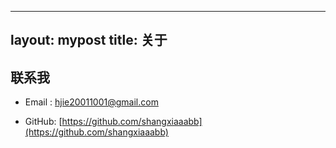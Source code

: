 <!--
 * @Author: shangxiaaabb huangjie20011001@163.com
 * @Date: 2025-01-15 10:14:47
-->
---
layout: mypost
title: 关于
---

## 联系我

- Email&nbsp;: [hjie20011001@gmail.com](mailto:hjie20011001@gmail.com)

- GitHub: [https://github.com/shangxiaaabb](https://github.com/shangxiaaabb)

